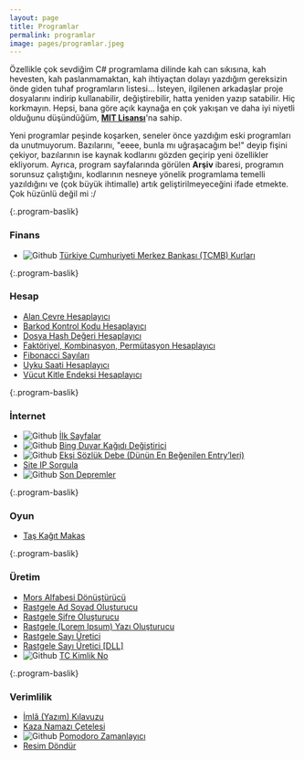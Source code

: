 ```yaml
---
layout: page
title: Programlar
permalink: programlar
image: pages/programlar.jpeg
---
```

Özellikle çok sevdiğim C# programlama dilinde kah can sıkısına, kah hevesten, kah paslanmamaktan, kah ihtiyaçtan dolayı yazdığım gereksizin önde giden tuhaf programların listesi... İsteyen, ilgilenen arkadaşlar proje dosyalarını indirip kullanabilir, değiştirebilir, hatta yeniden yazıp satabilir. Hiç korkmayın. Hepsi, bana göre açık kaynağa en çok yakışan ve daha iyi niyetli olduğunu düşündüğüm, **[MIT Lisansı](https://choosealicense.com/licenses/mit)**'na sahip.

Yeni programlar peşinde koşarken, seneler önce yazdığım eski programları da unutmuyorum. Bazılarını, "eeee, bunla mı uğraşacağım be!" deyip fişini çekiyor, bazılarının ise kaynak kodlarını gözden geçirip yeni özellikler ekliyorum. Ayrıca, program sayfalarında görülen **Arşiv** ibaresi, programın sorunsuz çalıştığını, kodlarının nesneye yönelik programlama temelli yazıldığını ve (çok büyük ihtimalle) artık geliştirilmeyeceğini ifade etmekte. Çok hüzünlü değil mi :/ 

{:.program-baslik}
### Finans
* ![Github](https://img.shields.io/badge/GitHub-gray.svg?style=flat) [Türkiye Cumhuriyeti Merkez Bankası (TCMB) Kurları](/programlar/tcmb-kurlari)

{:.program-baslik}
### Hesap
* [Alan Çevre Hesaplayıcı](/programlar/alan-cevre-hesaplayici)
* [Barkod Kontrol Kodu Hesaplayıcı](/programlar/barkod-kontrol-kodu-hesaplayici)
* [Dosya Hash Değeri Hesaplayıcı](/programlar/dosya-hash-degeri-hesaplayici)
* [Faktöriyel, Kombinasyon, Permütasyon Hesaplayıcı](/programlar/fkp-hesaplayici)
* [Fibonacci Sayıları](/programlar/fibonacci-sayilari)
* [Uyku Saati Hesaplayıcı](/programlar/uyku-saati-hesaplayici)
* [Vücut Kitle Endeksi Hesaplayıcı](/programlar/vucut-kitle-endeksi-hesaplayici)

{:.program-baslik}
### İnternet
* ![Github](https://img.shields.io/badge/GitHub-gray.svg?style=flat) [İlk Sayfalar](/programlar/ilk-sayfalar)
* ![Github](https://img.shields.io/badge/GitHub-gray.svg?style=flat) [Bing Duvar Kağıdı Değiştirici](/programlar/bing-duvar-kagidi-degistirici) 
* ![Github](https://img.shields.io/badge/GitHub-gray.svg?style=flat) [Ekşi Sözlük Debe (Dünün En Beğenilen Entry’leri)](/programlar/eksi-sozluk-debe)
* [Site IP Sorgula](/programlar/site-ip-sorgula)
* ![Github](https://img.shields.io/badge/GitHub-gray.svg?style=flat) [Son Depremler](/programlar/son-depremler)

{:.program-baslik}
### Oyun
* [Taş Kağıt Makas](/programlar/tas-kagit-makas)

{:.program-baslik}
### Üretim
* [Mors Alfabesi Dönüştürücü](/programlar/mors-alfabesi-donusturucu)
* [Rastgele Ad Soyad Oluşturucu](/programlar/rastgele-ad-soyad-olusturucu)
* [Rastgele Şifre Oluşturucu](/programlar/rastgele-sifre-olusturucu)
* [Rastgele (Lorem Ipsum) Yazı Oluşturucu](/programlar/rastgele-yazi-olusturucu)
* [Rastgele Sayı Üretici](/programlar/rastgele-sayi-uretici)
* [Rastgele Sayı Üretici [DLL]](/programlar/rastgele-sayi-uretici-dll)
* ![Github](https://img.shields.io/badge/GitHub-gray.svg?style=flat) [TC Kimlik No](/programlar/tc-kimlik-no)

{:.program-baslik}
### Verimlilik
* [İmlâ (Yazım) Kılavuzu](/programlar/imla-yazim-kilavuzu)
* [Kaza Namazı Çetelesi](/programlar/kaza-namazi-cetelesi)
* ![Github](https://img.shields.io/badge/GitHub-gray.svg?style=flat) [Pomodoro Zamanlayıcı](/programlar/pomodoro-zamanlayici)
* [Resim Döndür](/programlar/resim-dondur)